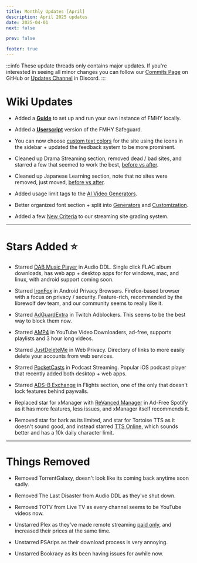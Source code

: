 ```yaml
---
title: Monthly Updates [April]
description: April 2025 updates
date: 2025-04-01
next: false

prev: false

footer: true
---
```


<Post authors="nbats"/>

:::info
These update threads only contains major updates. If you're interested
in seeing all minor changes you can follow our
[Commits Page](https://github.com/fmhy/FMHYedit/commits/main) on GitHub or
[Updates Channel](https://redd.it/17f8msf) in Discord.
:::

# Wiki Updates

- Added a **[Guide](https://fmhy.net/other/selfhosting)** to set up and run your own instance of FMHY locally.

- Added a **[Userscript](https://greasyfork.org/en/scripts/528660-fmhy-safelink-guard)** version of the FMHY Safeguard.

- You can now choose [custom text colors](https://i.imgur.com/kXNRPjM.mp4) for the site using the icons in the sidebar + updated the feedback system to be more prominent.

- Cleaned up Drama Streaming section, removed dead / bad sites, and starred a few that seemed to work the best, [before vs after](https://i.imgur.com/E3QTrUn.png).

- Cleaned up Japanese Learning section, note that no sites were removed, just moved, [before vs after](https://i.imgur.com/wPboWjk.png).


- Added usage limit tags to the [AI Video Generators](https://fmhy.net/ai#video-generation).

- Better organized font section + split into [Generators](https://fmhy.net/text-tools#font-text-generators) and [Customization](https://fmhy.net/text-tools#font-customization).

- Added a few [New Criteria](https://i.imgur.com/s7UGdIz.png) to our streaming site grading system.

***

# Stars Added ⭐

- Starred [DAB Music Player](https://fmhy.net/audiopiracyguide#download-sites) in Audio DDL. Single click FLAC album downloads, has web app + desktop apps for for windows, mac, and linux, with android support coming soon.

- Starred [IronFox](https://fmhy.net/storage#privacy-based) in Android Privacy Browsers. Firefox-based browser with a focus on privacy / security. Feature-rich, recommended by the librewolf dev team, and our community seems to really like it.

- Starred [AdGuardExtra](https://fmhy.net/social-media-tools#twitch-adblockers) in Twitch Adblockers. This seems to be the best way to block them now.

- Starred [AMP4](https://fmhy.net/social-media-tools#youtube-downloaders) in YouTube Video Downloaders, ad-free, supports playlists and 3 hour long videos.

- Starred [JustDeleteMe](https://fmhy.net/adblockvpnguide#web-privacy) in Web Privacy. Directory of links to more easily delete your accounts from web services.

- Starred [PocketCasts](https://fmhy.net/audiopiracyguide) in Podcast Streaming. Popular iOS podcast player that recently added both desktop + web apps.

- Starred [ADS-B Exchange](https://fmhy.net/miscguide#flights) in Flights section, one of the only that doesn't lock features behind paywalls.

- Replaced star for xManager with [ReVanced Manager](https://fmhy.net/android-iosguide#android-audio) in Ad-Free Spotify as it has more features, less issues, and xManager itself recommends it.

- Removed star for bark as its limited, and star for Tortoise TTS as it doesn't sound good, and instead starred [TTS Online](https://fmhy.net/ai#text-to-speech), which sounds better and has a 10k daily character limit.

***
 
# Things Removed

- Removed TorrentGalaxy, doesn't look like its coming back anytime soon sadly.

- Removed The Last Disaster from Audio DDL as they've shut down.

- Removed TOTV from Live TV as every channel seems to be YouTube videos now.

- Unstarred Plex as they've made remote streaming [paid only](https://www.plex.tv/blog/important-2025-plex-updates/), and increased their prices at the same time.

- Unstarred PSArips as their download process is very annoying.

- Unstarred Bookracy as its been having issues for awhile now.
